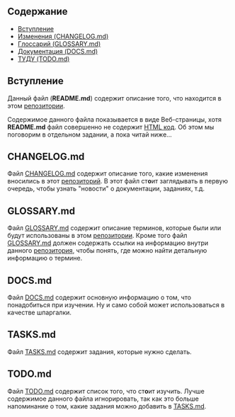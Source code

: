 ## Содержание

* [Вступление](#Вступление)
* [Изменения (CHANGELOG.md)](#CHANGELOG.md)
* [Глоссарий (GLOSSARY.md)](#GLOSSARY.md)
* [Документация (DOCS.md)](#DOCS.md)
* [ТУДУ (TODO.md)](#TODO.md)

## Вступление

Данный файл (**README.md**) содержит описание того, что находится в этом [репозитории](GLOSSARY.md#Репозиторий).

Содержимое данного файла показывается в виде Веб-страницы, хотя **README.md** файл совершенно не содержит [HTML код](GLOSSARY.md#html-код). Об этом мы поговорим в отдельном задании, а пока читай ниже...

## CHANGELOG.md

Файл [CHANGELOG.md](CHANGELOG.md) содержит описание того, какие изменения вносились в этот [репозиторий](GLOSSARY.md#Репозиторий). В этот файл ст**о**ит заглядывать в первую очередь, чтобы узнать "новости" о документации, заданиях, т.д.

## GLOSSARY.md

Файл [GLOSSARY.md](GLOSSARY.md) содержит описание терминов, которые были или будут использованы в этом [репозитории](GLOSSARY.md#Репозиторий). Кроме того файл [GLOSSARY.md](GLOSSARY.md) должен содержать ссылки на информацию внутри данного [репозитория](GLOSSARY.md#Репозиторий), чтобы понять, где можно найти детальную информацию о термине.

## DOCS.md

Файл [DOCS.md](DOCS.md) содержит основную информацию о том, что понадобиться при изучении. Ну и само собой может использоваться в качестве шпаргалки.

## TASKS.md

Файл [TASKS.md](TASKS.md) содержит задания, которые нужно сделать.

## TODO.md

Файл [TODO.md](TODO.md) содержит список того, что ст**о**ит изучить. Лучше содержимое данного файла игнорировать, так как это больше напоминание о том, какие задания можно добавить в [TASKS.md](TASKS.md).
